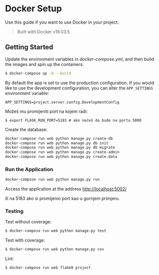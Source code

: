 # Docker Setup

Use this guide if you want to use Docker in your project.

> Built with Docker v19.03.5.

## Getting Started

Update the environment variables in *docker-compose.yml*, and then build the images and spin up the containers:

```sh
$ docker-compose up -d --build
```

By default the app is set to use the production configuration. If you would like to use the development configuration, you can alter the `APP_SETTINGS` environment variable:

```
APP_SETTINGS=project.server.config.DevelopmentConfig
```

Možeš mu promijeniti port na kojem radi:
```
$ export FLASK_RUN_PORT=5183 # ako nećeš da bude na portu 5000
```

Create the database:

```sh
docker-compose run web python manage.py create-db
docker-compose run web python manage.py db init
docker-compose run web python manage.py db migrate
docker-compose run web python manage.py create-admin
docker-compose run web python manage.py create-data
```

### Run the Application

```sh
docker-compose run web python manage.py run
```

Access the application at the address [http://localhost:5002/](http://localhost:5002/)

ili na 5183 ako si promijenio port kao u gornjem primjeru.

### Testing

Test without coverage:

```sh
$ docker-compose run web python manage.py test
```

Test with coverage:

```sh
$ docker-compose run web python manage.py cov
```

Lint:

```sh
$ docker-compose run web flake8 project
```
